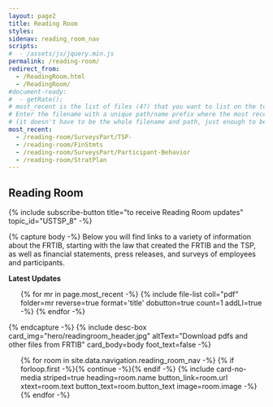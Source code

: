 ```yaml
---
layout: page2
title: Reading Room
styles:
sidenav: reading_room_nav
scripts:
#  - /assets/js/jquery.min.js
permalink: /reading-room/
redirect_from:
  - /ReadingRoom.html
  - /ReadingRoom/
#document-ready:
#  - getRate();
# most_recent is the list of files (4?) that you want to list on the top of the page.
# Enter the filename with a unique path/name prefix where the most recent file was added
# (it doesn't have to be the whole filename and path, just enough to be unique for the file you just added)
most_recent:
  - /reading-room/SurveysPart/TSP-
  - /reading-room/FinStmts
  - /reading-room/SurveysPart/Participant-Behavior
  - /reading-room/StratPlan
---
```


## Reading Room

{% include subscribe-button title="to receive Reading Room updates" topic_id="USTSP_8" -%}
<br>

{% capture body -%}
Below you will find links to a variety of information about the FRTIB, starting with the law that created the FRTIB and the TSP, as well as financial statements, press releases, and surveys of employees and participants.

<strong>Latest Updates</strong>

<ul>
{% for mr in page.most_recent -%}
{% include file-list coll="pdf" folder=mr reverse=true format='title' dobutton=true count=1 addLI=true -%}
{% endfor -%}
</ul>
{% endcapture -%}
{% include desc-box
      card_img="hero/readingroom_header.jpg"
      altText="Download pdfs and other files from FRTIB"
      card_body=body foot_text=false -%}



<!-- cards starts here -->
<ul class="usa-card-group">
{% for room in site.data.navigation.reading_room_nav -%}
{% if forloop.first -%}{% continue -%}{% endif -%}
{% include card-no-media striped=true heading=room.name button_link=room.url
      xtext=room.text button_text=room.button_text image=room.image -%}
{% endfor -%}
</ul>
<!-- end of cards -->

<!-- CONTENT END -->
